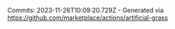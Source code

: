 Commits: 2023-11-26T10:09:20.729Z - Generated via https://github.com/marketplace/actions/artificial-grass
<br>
